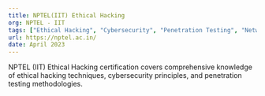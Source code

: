 ```yaml
---
title: NPTEL(IIT) Ethical Hacking
org: NPTEL - IIT
tags: ["Ethical Hacking", "Cybersecurity", "Penetration Testing", "Network Security", "IIT"]
url: https://nptel.ac.in/
date: April 2023
---
```


NPTEL (IIT) Ethical Hacking certification covers comprehensive knowledge of ethical hacking techniques, cybersecurity principles, and penetration testing methodologies.